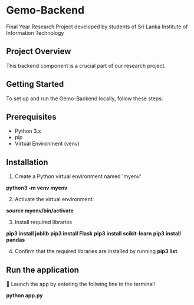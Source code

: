 # Gemo-Backend
Final Year Research Project developed by students of Sri Lanka Institute of Information Technology

## Project Overview

This backend component is a crucial part of our research project.

## Getting Started

To set up and run the Gemo-Backend locally, follow these steps:

## Prerequisites

- Python 3.x
- pip
- Virtual Environment (venv)

## Installation

1. Create a Python virtual environment named 'myenv' 

**python3 -m venv myenv** 

2. Activate the virtual environment:

**source myenv/bin/activate**

3. Install required libraries

**pip3 install joblib**
**pip3 install Flask**
**pip3 install scikit-learn**
**pip3 install pandas**

4. Confirm that the required libraries are installed by running
**pip3 list**

## Run the application

:rocket: Launch the app by entering the follwing line in the terminal!

**python app.py**
